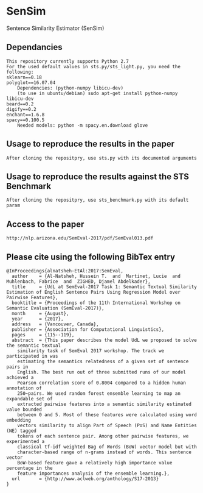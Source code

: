 # SenSim

Sentence Similarity Estimator (SenSim)

Dependancies
------------
	This repository currently supports Python 2.7
	For the used default values in sts.py/sts_light.py, you need the following:
	sklearn==0.18
	polyglot==16.07.04 
		Dependencies: (python-numpy libicu-dev)
		(to use in ubuntu/debian) sudo apt-get install python-numpy libicu-dev
	beard==0.2
	digify==0.2
	enchant==1.6.8
	spacy==0.100.5
		Needed models: python -m spacy.en.download glove

Usage to reproduce the results in the paper
-------------------------------------------
	After cloning the repositpry, use sts.py with its documented arguments


Usage to reproduce the results against the STS Benchmark
--------------------------------------------------------
	After cloning the repositpry, use sts_benchmark.py with its default param

Access to the paper
-------------------
	http://nlp.arizona.edu/SemEval-2017/pdf/SemEval013.pdf

Please cite using the following BibTex entry
--------------------------------------------

```
@InProceedings{alnatsheh-EtAl:2017:SemEval,
  author    = {Al-Natsheh, Hussein T.  and  Martinet, Lucie  and  Muhlenbach, Fabrice  and  ZIGHED, Djamel Abdelkader},
  title     = {UdL at SemEval-2017 Task 1: Semantic Textual Similarity Estimation of English Sentence Pairs Using Regression Model over Pairwise Features},
  booktitle = {Proceedings of the 11th International Workshop on Semantic Evaluation (SemEval-2017)},
  month     = {August},
  year      = {2017},
  address   = {Vancouver, Canada},
  publisher = {Association for Computational Linguistics},
  pages     = {115--119},
  abstract  = {This paper describes the model UdL we proposed to solve the semantic textual
	similarity task of SemEval 2017 workshop. The track we participated in was
	estimating the semantics relatedness of a given set of sentence pairs in
	English. The best run out of three submitted runs of our model achieved a
	Pearson correlation score of 0.8004 compared to a hidden human annotation of
	250~pairs. We used random forest ensemble learning to map an expandable set of
	extracted pairwise features into a semantic similarity estimated value bounded
	between 0 and 5. Most of these features were calculated using word embedding
	vectors similarity to align Part of Speech (PoS) and Name Entities (NE) tagged
	tokens of each sentence pair. Among other pairwise features, we experimented a
	classical tf-idf weighted Bag of Words (BoW) vector model but with
	character-based range of n-grams instead of words. This sentence vector
	BoW-based feature gave a relatively high importance value percentage in the
	feature importances analysis of the ensemble learning.},
  url       = {http://www.aclweb.org/anthology/S17-2013}
}

```
